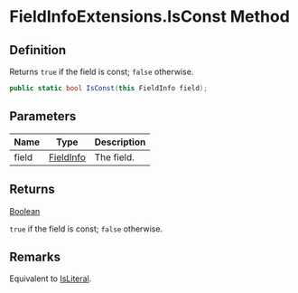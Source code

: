 # FieldInfoExtensions.IsConst Method
## Definition

Returns `true` if the field is const; `false` otherwise.

```c#
public static bool IsConst(this FieldInfo field);
```

## Parameters

| Name | Type | Description |
| ---- | ---- | ----------- |
| field | [FieldInfo](https://learn.microsoft.com/en-gb/dotnet/api/System.Reflection.FieldInfo) | The field. |

## Returns

[Boolean](https://learn.microsoft.com/en-gb/dotnet/api/System.Boolean)

`true` if the field is const; `false` otherwise.
## Remarks

Equivalent to [IsLiteral](https://learn.microsoft.com/en-gb/dotnet/api/System.Reflection.FieldInfo.IsLiteral).

